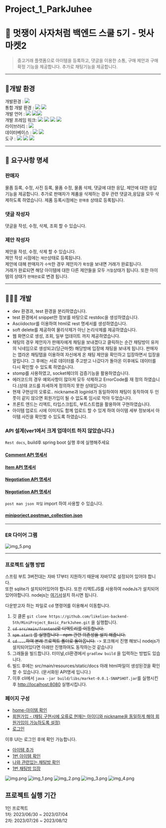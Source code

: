 # Project_1_ParkJuhee

# 🛒 멋쟁이 사자처럼 백엔드 스쿨 5기 - 멋사 마켓2
> 중고거래 플랫폼으로 아이템을 등록하고, 댓글을 이용한 소통, 구매 제안과 구매 확정 기능을 제공합니다.
> 추가로 채팅기능을 제공합니다.


---- 
## 🔨개발 환경
개발환경 : <img src="https://img.shields.io/badge/mac-000000?style=flate&logo=macos&logoColor=white"><br>
통합 개발 환경 : <img src="https://img.shields.io/badge/IntelliJ-000000?style=flate&logo=IntelliJ IDEA&logoColor=white">   <img src="https://img.shields.io/badge/VScode-007ACC?style=flate&logo=visualstudiocode&logoColor=white">  
개발 언어 : <img src="https://img.shields.io/badge/JAVA-17-FFFFFF?style=flate&logo=openjdk&logoColor=FFFFFF"> <img src="https://img.shields.io/badge/typescript-3178C6?style=flate&logo=typescript&logoColor=FFFFFF"><img src="https://img.shields.io/badge/html5-FFFFFF?style=flate&logo=html5&logoColor=E34F26"><br>
개발 프레임 워크: <img src="https://img.shields.io/badge/SpringBoot-3.1.1-6DB33F?style=flate&logo=SpringBoot&logoColor=6DB33F">
<img src="https://img.shields.io/badge/junit5-FFFFFF?style=flate&logo=junit5&logoColor=junit5">
<img src="https://img.shields.io/badge/springsecurity-FFFFFF?style=flate&logo=springsecurity&logoColor=6DB33F">
<img src="https://img.shields.io/badge/bootstrap-FFFFFF?style=flate&logo=bootstrap&logoColor=bootstrap"><br>
라이브러리 : <img src="https://img.shields.io/badge/react-FFFFFF?style=flate&logo=react&logoColor=react"><br>
데이터베이스 : <img src="https://img.shields.io/badge/SqLite-003B57?style=flate&logo=Sqlite&logoColor=white"> <img src="https://img.shields.io/badge/h2-1828f9?style=flate&logoColor=white"><br>
도구 : <img src="https://img.shields.io/badge/GitHub-181717?style=flate&logo=GitHub&logoColor=white">
<img src="https://img.shields.io/badge/Notion -000000?style=flate&logo=Notion&logoColor=white">
<img src="https://img.shields.io/badge/postman-FFFFFF?style=flate&logo=postman&logoColor=postman"><br>


---  


## 📄 요구사항 명세
### 판매자
물픔 등록, 수정, 사진 등록, 물품 수정, 물품 삭제, 댓글에 대한 응답, 제안에 대한 응답 기능을 제공합니다.
추가로 판매자가 제품을 삭제하는 경우 관련 댓글과,응답을 모두 삭제하도록 하였습니다.
제품 등록시점에는 `판매중` 상태로 등록됩니다.
### 댓글 작성자
댓글을 작성, 수정, 삭제, 조회 할 수 있습니다.
### 제안 작성자
제안을 작성, 수정, 삭제 할 수 있습니다.  
제안 작성 시점에는 `제안`상태로 등록됩니다.  
제안에 대해 판매자가 `수락`한 경우 제안자가 `확정`을 보내면 거래가 완료됩니다.    
거래가 완료되면 해당 아이템에 대한 다른 제안들을 모두 `거절`상태가 됩니다. 또한 아이템의 상태가 `판매완료`로 변경 됩니다.

---

## 👩🏻‍💻 개발
- dev 환경과, test 환경을 분리하였습니다.   
- test 환경에서 snippet한 정보를 바탕으로 restdoc을 생성하였습니다.
- Asciidoctor를 이용하여 html로 rest 명세서를 생성하였습니다.
- soft delete를 제공하여 물리삭제가 아닌 논리삭제를 제공하였습니다.
- 웹 화면으로 생성, 조회, 일부 업데이트 까지 제공하였습니다.
- 채팅의 경우 제안자가 판매자에게 채팅을 보내겠다고 클릭하는 순간 채팅방이 유저의 닉네임으로 생성되고(당근마켓) 해당방에 입장에 채팅을 보내게 됩니다. 판매자는 엽라온 채팅탭을 이용하여 자신에게 온 채팅 제안을 확인하고 입장하면서 입장을 알립니다. 그 후에는 서로 데이터를 주고받고 나갔다가 돌아온 이후에도 데이터를 다시 확인할 수 있도록 하였습니다. 
- stomp를 사용하였고, socket헤더의 검증기능을 활용하였습니다. 
- 에러코드의 경우 예외사항이 많아져 모두 삭제하고 ErrorCode를 재 정의 하였습니다.(상태 코드를 자세하게 정의하지 못한 상태입니다)
- 현재 구현상의 오류로.. nickname과 loginId가 동일하여야 채팅이 동작하여 두 인풋이 같지 않으면 회원가입이 될 수 없도록 임시로 막아 두었습니다.
- 프론트 엔드는 리엑트, 타입스크립트, 부트스트랩을 활용하여 구현하였습니다. 
- 아이템 업로드 시에 이미지도 함께 업로드 할 수 있게 하여 아이템 세부 정보에서 아이템 사진을 확인할 수 있도록 하였습니다.

### API 설계(ver1에서 크게 업데이트 하지 않았습니다.)
`Rest docs`, build후 spring boot 실행 후에 실행해주세요 
#### [Comment API 명세서](http://localhost:8080/static/docs/Comment.html)
#### [Item API 명세서](http://localhost:8080/static/docs/SalesItem.html)
#### [Negotiation API 명세서](http://localhost:8080/static/docs/Negotiation.html)    
#### [Negotiation API 명세서](http://localhost:8080/static/docs/Chatroom.html)


`post man json 파일` import 하여 사용할 수 있습니다.
#### [miniporject.postman_collection.json](readme/mutsamarket.json)

--- 

### ER 다이어 그램
![img_5.png](readme/img_5.png)
 

----

### 프로젝트 실행 방법
스프링 부트 3버전대는 자바 17부터 지원하기 때문에 자바17로 설정되어 있어야 합니다.  
또한 sqlite가 설치되어있어야 합니다. 또한 리엑트JS를 사용하여 nodeJs가 설치되어 있어야합니다.
nodejs는 [여기서](https://nodejs.org/ko/download)설치 하시면 됩니다. 

다운받고자 하는 파일로 cd 명령어를 이용해서 이동합니다.
1. 깃 클론 `git clone https://github.com/likelion-backend-5th/MiniProject_Basic_ParkJuhee.git` 을 실행합니다. 
2. ~~`cd src/main/frontend`로 디렉토리를 이동합니다.~~
3. ~~`npm start` 를 실행합니다 - npm 관련 의존성을 설치 해줍니다.~~
4. ~~`cd ...`하여 본래 프로젝트 폴더로 돌아옵니다.~~ -> 포크해서 진행 해보니 nodejs가 설치되어있다면 아래만 진행하여도 동작하는것 같습니다
5. 그래들을 빌드합니다. 터미널,cli환경에서 `gradlew build` 을 입력하는 방법도 있습니다.  
6. 빌드 후에는 src/main/resources/static/docs 아래 html파일이 생성된것을 확인할 수 있습니다. (문서화된 API명세 입니다.)
7. 이후 cli에서 `java -jar build/libs/market-0.0.1-SNAPSHOT.jar`를 실행시킨후 [http://localhost:8080](http://localhost:8080) 실행시킵니다.

### 페이지 구성
- [home-아이템 확인](http://localhost:8080/)  
- [회원가입 - (채팅 구현시에 오류로  현재는 아이디와 nickname을 동일하게 해야 회원가입이 가능하도록 설정)](http://localhost:8080/signup)  
- [로그인](http://localhost:8080/login)

이후 UI는 로그인 후에 확인 가능합니다.  
- [아이템 추가](http://localhost:8080/item-add-view)  
- [1번 아이템 확인](http://localhost:8080/item-view/1)  
- [나와 관련있는 채팅방 확인](http://localhost:8080/chatroomlist-view)  
- [1번 채팅방 입장](http://localhost:8080/chatroom-view/1)


![img.png](readme/img.png)
![img_1.png](readme/img_1.png)
![img_2.png](readme/img_2.png)
![img_3.png](readme/img_3.png)
![img_4.png](readme/img_4.png)

## 프로젝트 실행 기간
1인 프로젝트   
1차: 2023/06/30 ~ 2023/07/04  
2차: 2023/07/26 ~ 2023/08/12
